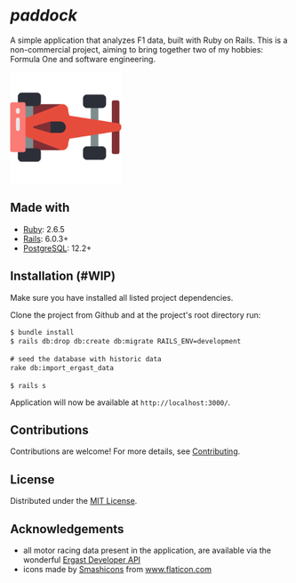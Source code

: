 # *paddock*

A simple application that analyzes F1 data, built with Ruby on Rails. This is a non-commercial project, aiming to bring together two of my hobbies: Formula One and software engineering.

<p align="left"><img src="public/images/car.png" alt="F1-car" height="200px"></p>

## Made with

- [Ruby](https://www.ruby-lang.org/en/downloads/): 2.6.5
- [Rails](https://rubyonrails.org/): 6.0.3+
- [PostgreSQL](https://www.postgresql.org/): 12.2+

## Installation (#WIP)

Make sure you have installed all listed project dependencies. 

Clone the project from Github and at the project's root directory run:

```shell
$ bundle install
$ rails db:drop db:create db:migrate RAILS_ENV=development

# seed the database with historic data
rake db:import_ergast_data

$ rails s
```
Application will now be available at `http://localhost:3000/`.

## Contributions

Contributions are welcome! For more details, see [Contributing](CONTRIBUTING.md).

## License

Distributed under the [MIT License](LICENSE).

## Acknowledgements

- all motor racing data present in the application, are available via the wonderful [Ergast Developer API](http://ergast.com/mrd/)
- icons made by <a href="https://www.flaticon.com/authors/smashicons" title="Smashicons">Smashicons</a> from <a href="https://www.flaticon.com/" title="Flaticon"> www.flaticon.com</a>
